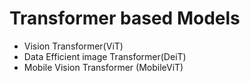 # Transformer based Models

- Vision Transformer(ViT)
- Data Efficient image Transformer(DeiT)
- Mobile Vision Transformer (MobileViT)
